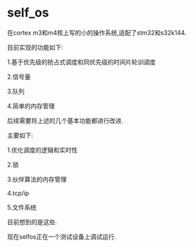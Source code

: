 # self_os

在cortex m3和m4核上写的小的操作系统,适配了stm32和s32k144.

目前实现的功能如下:

1.基于优先级的抢占式调度和同优先级的时间片轮训调度

2.信号量

3.队列

4.简单的内存管理

后续需要将上述的几个基本功能都进行改进.

主要如下:

1.优化调度的逻辑和实时性

2.锁

3.伙伴算法的内存管理

4.tcp/ip

5.文件系统

目前想到的是这些.

现在selfos正在一个测试设备上调试运行.
